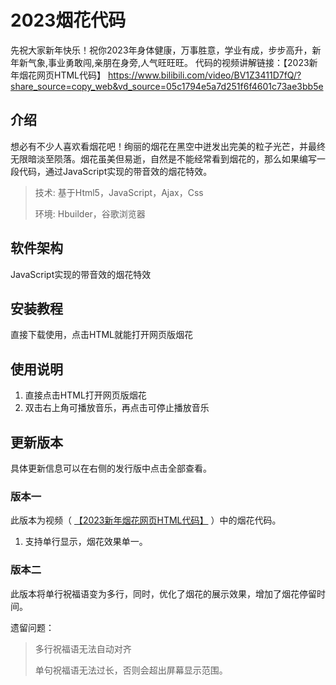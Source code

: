 # 2023烟花代码

先祝大家新年快乐！祝你2023年身体健康，万事胜意，学业有成，步步高升，新年新气象,事业勇敢闯,亲朋在身旁,人气旺旺旺。
代码的视频讲解链接：【2023新年烟花网页HTML代码】 https://www.bilibili.com/video/BV1Z3411D7fQ/?share_source=copy_web&vd_source=05c1794e5a7d251f6f4601c73ae3bb5e

## 介绍
想必有不少人喜欢看烟花吧！绚丽的烟花在黑空中迸发出完美的粒子光芒，并最终无限暗淡至陨落。烟花虽美但易逝，自然是不能经常看到烟花的，那么如果编写一段代码，通过JavaScript实现的带音效的烟花特效。

> 技术: 基于Html5，JavaScript，Ajax，Css  
> 
> 环境: Hbuilder，谷歌浏览器

## 软件架构
JavaScript实现的带音效的烟花特效


## 安装教程
直接下载使用，点击HTML就能打开网页版烟花

## 使用说明
1.  直接点击HTML打开网页版烟花
2.  双击右上角可播放音乐，再点击可停止播放音乐

## 更新版本 

具体更新信息可以在右侧的发行版中点击全部查看。

### 版本一

此版本为视频（ <a href="https://www.bilibili.com/video/BV1Z3411D7fQ" target="_blank">【2023新年烟花网页HTML代码】</a> ）中的烟花代码。
1.  支持单行显示，烟花效果单一。

### 版本二

此版本将单行祝福语变为多行，同时，优化了烟花的展示效果，增加了烟花停留时间。

遗留问题：
> 多行祝福语无法自动对齐
> 
> 单句祝福语无法过长，否则会超出屏幕显示范围。